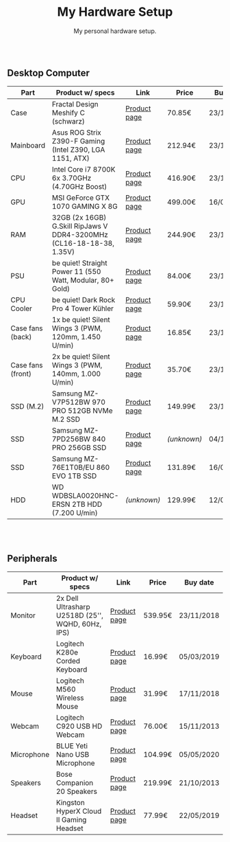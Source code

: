 <div align="center">

# My Hardware Setup

My personal hardware setup.

</div>

<br><br>

## Desktop Computer

| Part              | Product w/ specs                                                     | Link                                                                                                                                        | Price       | Buy date   |
| ----------------- | -------------------------------------------------------------------- | ------------------------------------------------------------------------------------------------------------------------------------------- | ----------- | ---------- |
| Case              | Fractal Design Meshify C (schwarz)                                   | [Product page](https://www.fractal-design.com/products/cases/meshify/meshify-c/black/)                                                      | 70.85€      | 23/11/2018 |
| Mainboard         | Asus ROG Strix Z390-F Gaming (Intel Z390, LGA 1151, ATX)             | [Product page](https://www.asus.com/de/Motherboards/ROG-STRIX-Z390-F-GAMING/)                                                               | 212.94€     | 23/11/2018 |
| CPU               | Intel Core i7 8700K 6x 3.70GHz (4.70GHz Boost)                       | [Product page](https://www.intel.de/content/www/de/de/products/processors/core/core-vpro/i7-8700k.html)                                     | 416.90€     | 23/11/2018 |
| GPU               | MSI GeForce GTX 1070 GAMING X 8G                                     | [Product page](https://de.msi.com/Graphics-card/GEFORCE-GTX-1070-GAMING-X-8G)                                                               | 499.00€     | 16/07/2016 |
| RAM               | 32GB (2x 16GB) G.Skill RipJaws V DDR4-3200MHz (CL16-18-18-38, 1.35V) | [Product page](<https://www.gskill.com/product/165/184/1536110922/F4-3200C16D-32GVKRipjaws-VDDR4-3200MHz-CL16-18-18-38-1.35V32GB-(2x16GB)>) | 244.90€     | 23/11/2018 |
| PSU               | be quiet! Straight Power 11 (550 Watt, Modular, 80+ Gold)            | [Product page](https://www.bequiet.com/de/powersupply/1252)                                                                                 | 84.00€      | 23/11/2018 |
| CPU Cooler        | be quiet! Dark Rock Pro 4 Tower Kühler                               | [Product page](https://www.bequiet.com/de/cpucooler/1378)                                                                                   | 59.90€      | 23/11/2018 |
| Case fans (back)  | 1x be quiet! Silent Wings 3 (PWM, 120mm, 1.450 U/min)                | [Product page](https://www.bequiet.com/de/casefans/722)                                                                                     | 16.85€      | 23/11/2018 |
| Case fans (front) | 2x be quiet! Silent Wings 3 (PWM, 140mm, 1.000 U/min)                | [Product page](https://www.bequiet.com/de/casefans/717)                                                                                     | 35.70€      | 23/11/2018 |
| SSD (M.2)         | Samsung MZ-V7P512BW 970 PRO 512GB NVMe M.2 SSD                       | [Product page](https://www.samsung.com/de/memory-storage/970-pro-nvme-m-2-ssd/MZ-V7P512BW/)                                                 | 149.99€     | 23/11/2018 |
| SSD               | Samsung MZ-7PD256BW 840 PRO 256GB SSD                                | [Product page](https://www.samsung.com/de/support/model/MZ-7PD256BW/)                                                                       | _(unknown)_ | 04/11/2013 |
| SSD               | Samsung MZ-76E1T0B/EU 860 EVO 1TB SSD                                | [Product page](https://www.samsung.com/de/memory-storage/860-evo-sata-3-2-5-inch-ssd/MZ-76E1T0BEU/)                                         | 131.89€     | 16/08/2020 |
| HDD               | WD WDBSLA0020HNC-ERSN 2TB HDD (7.200 U/min)                          | _(unknown)_                                                                                                                                 | 129.99€     | 12/08/2016 |

<br><br>

## Peripherals

| Part       | Product w/ specs                                  | Link                                                                                                                    | Price   | Buy date   |
| ---------- | ------------------------------------------------- | ----------------------------------------------------------------------------------------------------------------------- | ------- | ---------- |
| Monitor    | 2x Dell Ultrasharp U2518D (25'', WQHD, 60Hz, IPS) | [Product page](https://www1.euro.dell.com/content/products/productdetails.aspx/dell-u2518d-monitor?c=de&l=de&s=bsd)     | 539.95€ | 23/11/2018 |
| Keyboard   | Logitech K280e Corded Keyboard                    | [Product page](https://www.logitech.com/de-de/product/corded-keyboard-k280e-business)                                   | 16.99€  | 05/03/2019 |
| Mouse      | Logitech M560 Wireless Mouse                      | [Product page](https://www.logitech.com/de-de/product/wireless-mouse-m560)                                              | 31.99€  | 17/11/2018 |
| Webcam     | Logitech C920 USB HD Webcam                       | [Product page](https://www.logitech.com/de-de/product/hd-pro-webcam-c920)                                               | 76.00€  | 15/11/2013 |
| Microphone | BLUE Yeti Nano USB Microphone                     | [Product page](https://www.bluemic.com/de-de/products/yeti-nano/)                                                       | 104.99€ | 05/05/2020 |
| Speakers   | Bose Companion 20 Speakers                        | [Product page](https://www.bose.de/de_de/products/speakers/stereo_speakers/companion-20-multimedia-speaker-system.html) | 219.99€ | 21/10/2013 |
| Headset    | Kingston HyperX Cloud II Gaming Headset           | [Product page](https://www.hyperxgaming.com/germany/de/headsets/cloud-gaming-headset)                                   | 77.99€  | 22/05/2019 |
